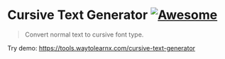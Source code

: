 # Cursive Text Generator [![Awesome](https://cdn.rawgit.com/sindresorhus/awesome/d7305f38d29fed78fa85652e3a63e154dd8e8829/media/badge.svg)](https://github.com/sindresorhus/awesome)

>Convert normal text to cursive font type.

Try demo: https://tools.waytolearnx.com/cursive-text-generator
